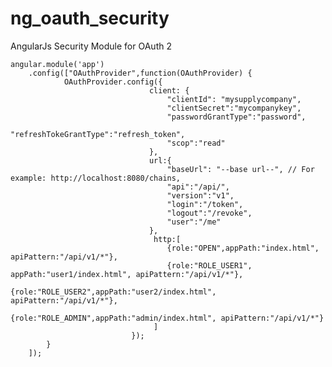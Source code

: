 # ng_oauth_security
 AngularJs Security Module for OAuth 2 <br/>
 
    angular.module('app')
        .config(["OAuthProvider",function(OAuthProvider) {
                OAuthProvider.config({
                                   client: {
                                       "clientId": "mysupplycompany",
                                       "clientSecret":"mycompanykey",
                                       "passwordGrantType":"password",
                                       "refreshTokeGrantType":"refresh_token",
                                       "scop":"read"
                                   },
                                   url:{
                                       "baseUrl": "--base url--", // For example: http://localhost:8080/chains,
                                       "api":"/api/",
                                       "version":"v1",
                                       "login":"/token",
                                       "logout":"/revoke",
                                       "user":"/me"
                                   },
								    http:[
									   {role:"OPEN",appPath:"index.html", apiPattern:"/api/v1/*"},
									   {role:"ROLE_USER1", appPath:"user1/index.html", apiPattern:"/api/v1/*"},
									   {role:"ROLE_USER2",appPath:"user2/index.html", apiPattern:"/api/v1/*"},
									   {role:"ROLE_ADMIN",appPath:"admin/index.html", apiPattern:"/api/v1/*"}
									]
                               });
            }
        ]);
